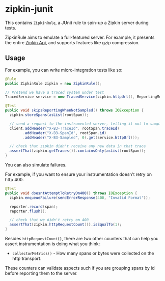 # zipkin-junit

This contains `ZipkinRule`, a JUnit rule to spin-up a Zipkin server during tests.

ZipkinRule aims to emulate a full-featured server. For example, it presents the
entire [Zipkin Api](http://openzipkin.github.io/zipkin-api/#/), and supports
features like gzip compression.

Usage
------

For example, you can write micro-integration tests like so:

```java
@Rule
public ZipkinRule zipkin = new ZipkinRule();

// Pretend we have a traced system under test
TracedService service = new TracedService(zipkin.httpUrl(), ReportingMode.FLUSH_EVERY);

@Test
public void skipsReportingWhenNotSampled() throws IOException {
  zipkin.storeSpans(asList(rootSpan));

  // send a request to the instrumented server, telling it not to sample.
  client.addHeader("X-B3-TraceId", rootSpan.traceId)
        .addHeader("X-B3-SpanId", rootSpan.id)
        .addHeader("X-B3-Sampled", 0).get(service.httpUrl());

  // check that zipkin didn't receive any new data in that trace
  assertThat(zipkin.getTraces()).containsOnly(asList(rootSpan));
}
```

You can also simulate failures.

For example, if you want to ensure your instrumentation doesn't retry on http 400.

```java
@Test
public void doesntAttemptToRetryOn400() throws IOException {
  zipkin.enqueueFailure(sendErrorResponse(400, "Invalid Format"));

  reporter.record(span);
  reporter.flush();

  // check that we didn't retry on 400
  assertThat(zipkin.httpRequestCount()).isEqualTo(1);
}
```

Besides `httpRequestCount()`, there are two other counters that can
help you assert instrumentation is doing what you think:

* `collectorMetrics()` - How many spans or bytes were collected on the http transport.

These counters can validate aspects such if you are grouping spans by id
before reporting them to the server.
